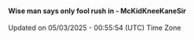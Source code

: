 #### Wise man says only fool rush in - McKidKneeKaneSir
Updated on 05/03/2025 - 00:55:54 (UTC) Time Zone
